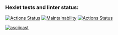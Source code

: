 ### Hexlet tests and linter status:
[![Actions Status](https://github.com/DrStopor/php-project-lvl1/workflows/hexlet-check/badge.svg)](https://github.com/DrStopor/php-project-lvl1/actions)
[![Maintainability](https://api.codeclimate.com/v1/badges/a99a88d28ad37a79dbf6/maintainability)](https://codeclimate.com/github/codeclimate/codeclimate/maintainability)
[![Actions Status](https://github.com/drstopor/php-project-lvl1/workflows/hexlet-check/badge.svg)](https://github.com/vasilysmolin/php-project-lvl1/actions)

[![asciicast](https://asciinema.org/a/3DEGcEUnx0WwzxNmwW4okyqFw.svg)](https://asciinema.org/a/3DEGcEUnx0WwzxNmwW4okyqFw)